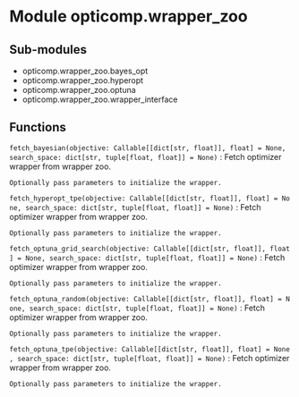 Module opticomp.wrapper_zoo
===========================

Sub-modules
-----------
* opticomp.wrapper_zoo.bayes_opt
* opticomp.wrapper_zoo.hyperopt
* opticomp.wrapper_zoo.optuna
* opticomp.wrapper_zoo.wrapper_interface

Functions
---------

    
`fetch_bayesian(objective: Callable[[dict[str, float]], float] = None, search_space: dict[str, tuple[float, float]] = None)`
:   Fetch optimizer wrapper from wrapper zoo.
    
    Optionally pass parameters to initialize the wrapper.

    
`fetch_hyperopt_tpe(objective: Callable[[dict[str, float]], float] = None, search_space: dict[str, tuple[float, float]] = None)`
:   Fetch optimizer wrapper from wrapper zoo.
    
    Optionally pass parameters to initialize the wrapper.

    
`fetch_optuna_grid_search(objective: Callable[[dict[str, float]], float] = None, search_space: dict[str, tuple[float, float]] = None)`
:   Fetch optimizer wrapper from wrapper zoo.
    
    Optionally pass parameters to initialize the wrapper.

    
`fetch_optuna_random(objective: Callable[[dict[str, float]], float] = None, search_space: dict[str, tuple[float, float]] = None)`
:   Fetch optimizer wrapper from wrapper zoo.
    
    Optionally pass parameters to initialize the wrapper.

    
`fetch_optuna_tpe(objective: Callable[[dict[str, float]], float] = None, search_space: dict[str, tuple[float, float]] = None)`
:   Fetch optimizer wrapper from wrapper zoo.
    
    Optionally pass parameters to initialize the wrapper.
